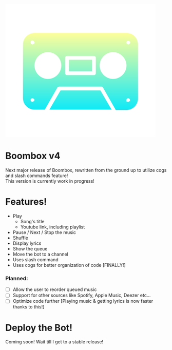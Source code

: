 ![Boombox Icon](https://raw.githubusercontent.com/lonewanderer27/Boombox-v4/master/boombox_v4_icon.png) 
# Boombox v4
Next major release of Boombox, rewritten from the ground up to utilize cogs and slash commands feature!  
This version is currently work in progress!

# Features!
- Play
    - Song's title
    - Youtube link, including playlist
- Pause / Next / Stop the music
- Shuffle
- Display lyrics
- Show the queue
- Move the bot to a channel
- Uses slash command 
- Uses cogs for better organization of code [FINALLY!]

### Planned:
- [ ] Allow the user to reorder queued music
- [ ] Support for other sources like Spotify, Apple Music, Deezer etc... 
- [ ] Optimize code further [Playing music & getting lyrics is now faster thanks to this!]

# Deploy the Bot!
Coming soon! Wait till I get to a stable release!